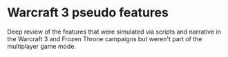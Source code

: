 # Warcraft 3 pseudo features
Deep review of the features that were simulated via scripts and narrative in the Warcraft 3 and Frozen Throne campaigns but weren't part of the multiplayer game mode.
